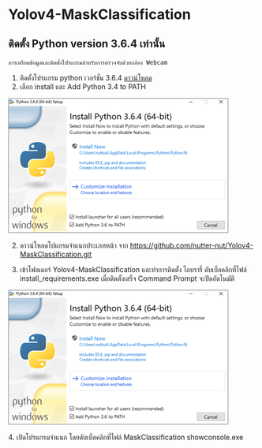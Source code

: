 # Yolov4-MaskClassification


## ติดตั้ง Python version 3.6.4 เท่านั้น
```bash
การเตรียมข้อมูลและติดตั้งโปรแกรมสำหรับการตรวจจับด้วยกล้อง Webcam
```
1. ติดตั้งโปรแกรม python เวอร์ชั่น 3.6.4 [ดาวน์โหลด](https://www.python.org/ftp/python/3.6.4/python-3.6.4-amd64.exe)
2. เลือก install และ Add Python 3.4 to PATH
<p ><img src="/data/images/python_path.png"\></p>

2. ดาวน์โหลดโปแกรมจำแนกประเภทหน้า จาก https://github.com/nutter-nut/Yolov4-MaskClassification.git

3. เข้าโฟลเดอร์ Yolov4-MaskClassification และทำการติดตั้ง ไลบรารี่ ดับเบิ้ลคลิกที่ไฟล์ install_requirements.exe เมื่อติดตั้งเสร็จ Command Prompt จะปิดอัตโนมัติ
<p ><img src="/data/images/python_path.png"\></p>
4. เปิดโปรแกรมจำแนก โดยดับเบิ้ลคลิกที่ไฟล์ MaskClassification showconsole.exe

